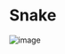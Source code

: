 # Snake
   ![image](https://github.com/szef-2002/Snake/assets/154281061/bff96eab-f7c7-4f48-bce0-6289e5a3b9f2)
